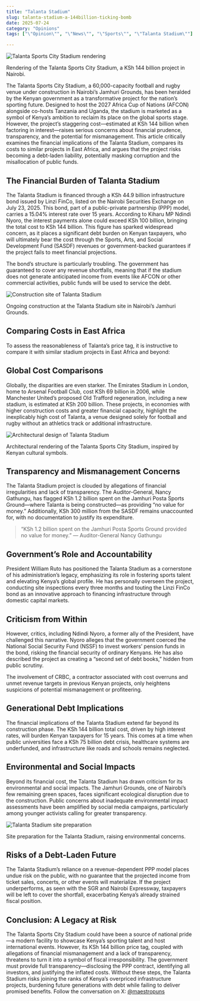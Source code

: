 ```yaml
---
title: "Talanta Stadium"
slug: talanta-stadium-a-144billion-ticking-bomb
date: 2025-07-24
category: "Opinions"
tags: ["\"Opinion\"", "\"News\"", "\"Sports\"", "\"Talanta Stadium\""]

---
```

![Talanta Sports City Stadium rendering](https://i.postimg.cc/rFmpGDrm/Capture-800x493.png)

Rendering of the Talanta Sports City Stadium, a KSh 144 billion project in Nairobi.

The Talanta Sports City Stadium, a 60,000-capacity football and rugby venue under construction in Nairobi’s Jamhuri Grounds, has been heralded by the Kenyan government as a transformative project for the nation’s sporting future. Designed to host the 2027 Africa Cup of Nations (AFCON) alongside co-hosts Tanzania and Uganda, the stadium is marketed as a symbol of Kenya’s ambition to reclaim its place on the global sports stage. However, the project’s staggering cost—estimated at KSh 144 billion when factoring in interest—raises serious concerns about financial prudence, transparency, and the potential for mismanagement. This article critically examines the financial implications of the Talanta Stadium, compares its costs to similar projects in East Africa, and argues that the project risks becoming a debt-laden liability, potentially masking corruption and the misallocation of public funds.

## The Financial Burden of Talanta Stadium

The Talanta Stadium is financed through a KSh 44.9 billion infrastructure bond issued by Linzi FinCo, listed on the Nairobi Securities Exchange on July 23, 2025. This bond, part of a public-private partnership (PPP) model, carries a 15.04% interest rate over 15 years. According to Kiharu MP Ndindi Nyoro, the interest payments alone could exceed KSh 100 billion, bringing the total cost to KSh 144 billion. This figure has sparked widespread concern, as it places a significant debt burden on Kenyan taxpayers, who will ultimately bear the cost through the Sports, Arts, and Social Development Fund (SASDF) revenues or government-backed guarantees if the project fails to meet financial projections.

  

The bond’s structure is particularly troubling. The government has guaranteed to cover any revenue shortfalls, meaning that if the stadium does not generate anticipated income from events like AFCON or other commercial activities, public funds will be used to service the debt.

![Construction site of Talanta Stadium](https://i.postimg.cc/SKj5DpGc/talanta-stadium085.jpg)

Ongoing construction at the Talanta Stadium site in Nairobi’s Jamhuri Grounds.

## Comparing Costs in East Africa

To assess the reasonableness of Talanta’s price tag, it is instructive to compare it with similar stadium projects in East Africa and beyond:

  

## Global Cost Comparisons

Globally, the disparities are even starker. The Emirates Stadium in London, home to Arsenal Football Club, cost KSh 69 billion in 2006, while Manchester United’s proposed Old Trafford regeneration, including a new stadium, is estimated at KSh 200 billion. These projects, in economies with higher construction costs and greater financial capacity, highlight the inexplicably high cost of Talanta, a venue designed solely for football and rugby without an athletics track or additional infrastructure.

  

![Architectural design of Talanta Stadium](https://i.postimg.cc/bYn77pfT/IMG-20250411-WA0005-1744384150.jpg)

Architectural rendering of the Talanta Sports City Stadium, inspired by Kenyan cultural symbols.

## Transparency and Mismanagement Concerns

The Talanta Stadium project is clouded by allegations of financial irregularities and lack of transparency. The Auditor-General, Nancy Gathungu, has flagged KSh 1.2 billion spent on the Jamhuri Posta Sports Ground—where Talanta is being constructed—as providing “no value for money.” Additionally, KSh 300 million from the SASDF remains unaccounted for, with no documentation to justify its expenditure.

  

> “KSh 1.2 billion spent on the Jamhuri Posta Sports Ground provided no value for money.” — Auditor-General Nancy Gathungu

## Government’s Role and Accountability

President William Ruto has positioned the Talanta Stadium as a cornerstone of his administration’s legacy, emphasizing its role in fostering sports talent and elevating Kenya’s global profile. He has personally overseen the project, conducting site inspections every three months and touting the Linzi FinCo bond as an innovative approach to financing infrastructure through domestic capital markets.

  

## Criticism from Within

However, critics, including Ndindi Nyoro, a former ally of the President, have challenged this narrative. Nyoro alleges that the government coerced the National Social Security Fund (NSSF) to invest workers’ pension funds in the bond, risking the financial security of ordinary Kenyans. He has also described the project as creating a “second set of debt books,” hidden from public scrutiny.

  

  

The involvement of CRBC, a contractor associated with cost overruns and unmet revenue targets in previous Kenyan projects, only heightens suspicions of potential mismanagement or profiteering.

## Generational Debt Implications

The financial implications of the Talanta Stadium extend far beyond its construction phase. The KSh 144 billion total cost, driven by high interest rates, will burden Kenyan taxpayers for 15 years. This comes at a time when public universities face a KSh 75 billion debt crisis, healthcare systems are underfunded, and infrastructure like roads and schools remains neglected.

  

## Environmental and Social Impacts

Beyond its financial cost, the Talanta Stadium has drawn criticism for its environmental and social impacts. The Jamhuri Grounds, one of Nairobi’s few remaining green spaces, faces significant ecological disruption due to the construction. Public concerns about inadequate environmental impact assessments have been amplified by social media campaigns, particularly among younger activists calling for greater transparency.

  

![Talanta Stadium site preparation](https://i.postimg.cc/bYn77pfT/IMG-20250411-WA0005-1744384150.jpg)

Site preparation for the Talanta Stadium, raising environmental concerns.

## Risks of a Debt-Laden Future

The Talanta Stadium’s reliance on a revenue-dependent PPP model places undue risk on the public, with no guarantee that the projected income from ticket sales, concerts, or other events will materialize. If the project underperforms, as seen with the SGR and Nairobi Expressway, taxpayers will be left to cover the shortfall, exacerbating Kenya’s already strained fiscal position.

  

## Conclusion: A Legacy at Risk

The Talanta Sports City Stadium could have been a source of national pride—a modern facility to showcase Kenya’s sporting talent and host international events. However, its KSh 144 billion price tag, coupled with allegations of financial mismanagement and a lack of transparency, threatens to turn it into a symbol of fiscal irresponsibility. The government must provide full transparency—disclosing the PPP contract, identifying all investors, and justifying the inflated costs. Without these steps, the Talanta Stadium risks joining the ranks of Kenya’s overpriced infrastructure projects, burdening future generations with debt while failing to deliver promised benefits. Follow the conversation on X: [@maestropuns](https://x.com/maestropuns)
